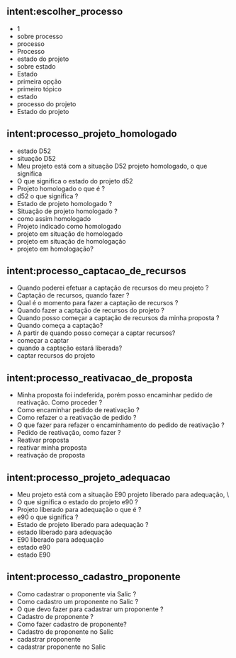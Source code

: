 ## intent:escolher_processo
- 1
- sobre processo
- processo
- Processo
- estado do projeto
- sobre estado
- Estado
- primeira opção
- primeiro tópico
- estado
- processo do projeto
- Estado do projeto

## intent:processo_projeto_homologado
- estado D52
- situação D52
- Meu projeto está com a situação D52 projeto homologado, o que significa
- O que significa o estado do projeto d52
- Projeto homologado o que é ?
- d52 o que significa ?
- Estado de projeto homologado ?
- Situação de projeto homologado ?
- como assim homologado
- Projeto indicado como homologado
- projeto em situação de homologado
- projeto em situação de homologação
- projeto em homologação?

## intent:processo_captacao_de_recursos
- Quando poderei efetuar a captação de recursos do meu projeto ?
- Captação de recursos, quando fazer ?
- Qual é o momento para fazer a captação de recursos ?
- Quando fazer a captação de recursos do projeto ?
- Quando posso começar a captação de recursos da minha proposta ?
- Quando começa a captação?
- A partir de quando posso começar a captar recursos?
- começar a captar
- quando a captação estará liberada?
- captar recursos do projeto

## intent:processo_reativacao_de_proposta
- Minha proposta foi indeferida, porém posso encaminhar pedido de \
  reativação. Como proceder ?
- Como encaminhar pedido de reativação ?
- Como refazer o a reativação de pedido ?
- O que fazer para refazer o encaminhamento do pedido de reativação ?
- Pedido de reativação, como fazer ?
- Reativar proposta
- reativar minha proposta
- reativação de proposta

## intent:processo_projeto_adequacao
- Meu projeto está com a situação E90 projeto liberado para adequação, \
- O que significa o estado do projeto e90 ?
- Projeto liberado para adequação o que é ?
- e90 o que significa ?
- Estado de projeto liberado para adequação ?
- estado liberado para adequação 
- E90 liberado para adequação
- estado e90
- estado E90

## intent:processo_cadastro_proponente
- Como cadastrar o proponente via Salic ?
- Como cadastro um proponente no Salic ?
- O que devo fazer para cadastrar um proponente ?
- Cadastro de proponente ?
- Como fazer cadastro de proponente?
- Cadastro de proponente no Salic 
- cadastrar proponente
- cadastrar proponente no Salic
